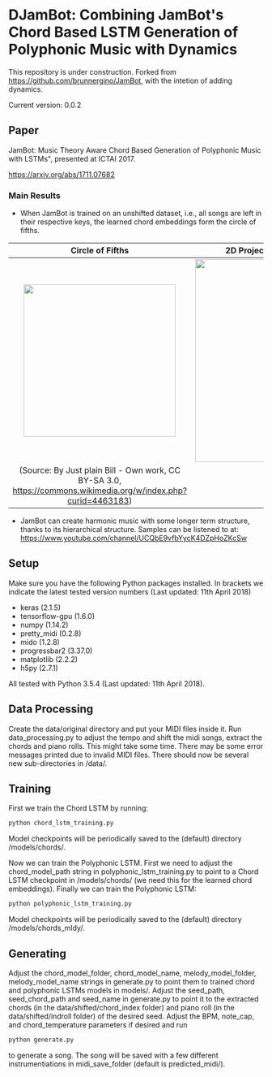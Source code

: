 # DJamBot: Combining JamBot's Chord Based LSTM Generation of Polyphonic Music with Dynamics

This repository is under construction. Forked from https://github.com/brunnergino/JamBot, with the intetion of adding dynamics.

Current version: 0.0.2

## Paper

JamBot: Music Theory Aware Chord Based Generation of Polyphonic Music with LSTMs", presented at ICTAI 2017. 

https://arxiv.org/abs/1711.07682

### Main Results

* When JamBot is trained on an unshifted dataset, i.e., all songs are left in their respective keys, the learned chord embeddings form the circle of fifths.

Circle of Fifths            | 2D Projection of Chord Embeddings
:-------------------------:|:-------------------------:
<img src="CoF.svg" width="300">  |  <img src="Jambot_Embeddings_CoF.png" width="400">
(Source: By Just plain Bill - Own work, CC BY-SA 3.0, https://commons.wikimedia.org/w/index.php?curid=4463183) |

* JamBot can create harmonic music with some longer term structure, thanks to its hierarchical structure. Samples can be listened to at: https://www.youtube.com/channel/UCQbE9vfbYycK4DZpHoZKcSw

## Setup

Make sure you have the following Python packages installed. In brackets we indicate the latest tested version numbers (Last updated: 11th April 2018)

* keras (2.1.5)
* tensorflow-gpu (1.6.0)
* numpy (1.14.2)
* pretty_midi (0.2.8)
* mido (1.2.8)
* progressbar2 (3.37.0)
* matplotlib (2.2.2)
* h5py (2.7.1)

All tested with Python 3.5.4 (Last updated: 11th April 2018).

## Data Processing

Create the data/original directory and put your MIDI files inside it.
Run data_processing.py to adjust the tempo and shift the midi songs, extract the chords and piano rolls. This might take some time.
There may be some error messages printed due to invalid MIDI files.
There should now be several new sub-directories in /data/.

## Training

First we train the Chord LSTM by running:  
```bash
python chord_lstm_training.py
```
Model checkpoints will be periodically saved to the (default) directory /models/chords/.

Now we can train the Polyphonic LSTM. First we need to adjust the chord_model_path string in polyphonic_lstm_training.py to point to a Chord LSTM checkpoint in /models/chords/ (we need this for the learned chord embeddings). 
Finally we can train the Polyphonic LSTM:
```bash
python polyphonic_lstm_training.py
```
Model checkpoints will be periodically saved to the (default) directory /models/chords_mldy/. 

## Generating

Adjust the chord_model_folder, chord_model_name, melody_model_folder, melody_model_name strings in generate.py to point them to trained chord and polyphonic LSTMs models in models/.
Adjust the seed_path, seed_chord_path and seed_name in generate.py to point it to the extracted chords (in the data/shifted/chord_index folder) and piano roll (in the data/shifted/indroll folder) of the desired seed.
Adjust the BPM, note_cap, and chord_temperature parameters if desired and run
```bash
python generate.py
```
to generate a song. The song will be saved with a few different instrumentiations in midi_save_folder (default is predicted_midi/).


